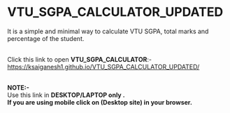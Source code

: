# VTU_SGPA_CALCULATOR_UPDATED

It is a simple and minimal way to calculate VTU SGPA, total marks and percentage of the student.
<br>
<br>


Click this link to open <b>VTU_SGPA_CALCULATOR</b>:-
<br>
https://ksaiganesh1.github.io/VTU_SGPA_CALCULATOR_UPDATED/
<br>
<br>


**NOTE:-**
<br>
Use this link in <b>DESKTOP/LAPTOP<b> only . <br>
If you are using mobile click on <b>(<b>Desktop site</b>)</b> in your browser.
